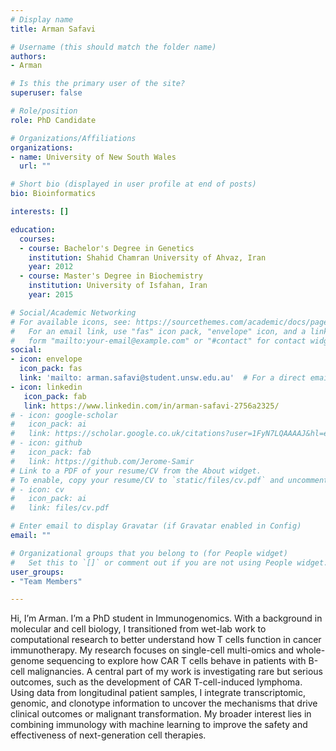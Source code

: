 ```yaml
---
# Display name
title: Arman Safavi

# Username (this should match the folder name)
authors: 
- Arman

# Is this the primary user of the site?
superuser: false

# Role/position
role: PhD Candidate

# Organizations/Affiliations
organizations:
- name: University of New South Wales
  url: ""

# Short bio (displayed in user profile at end of posts)
bio: Bioinformatics

interests: []

education:
  courses:
  - course: Bachelor's Degree in Genetics
    institution: Shahid Chamran University of Ahvaz, Iran
    year: 2012
  - course: Master's Degree in Biochemistry
    institution: University of Isfahan, Iran
    year: 2015

# Social/Academic Networking
# For available icons, see: https://sourcethemes.com/academic/docs/page-builder/#icons
#   For an email link, use "fas" icon pack, "envelope" icon, and a link in the
#   form "mailto:your-email@example.com" or "#contact" for contact widget.
social:
- icon: envelope
  icon_pack: fas
  link: 'mailto: arman.safavi@student.unsw.edu.au'  # For a direct email link, use "mailto:test@example.org".
- icon: linkedin
   icon_pack: fab
   link: https://www.linkedin.com/in/arman-safavi-2756a2325/
# - icon: google-scholar
#   icon_pack: ai
#   link: https://scholar.google.co.uk/citations?user=1FyN7LQAAAAJ&hl=en&oi=ao
# - icon: github
#   icon_pack: fab
#   link: https://github.com/Jerome-Samir
# Link to a PDF of your resume/CV from the About widget.
# To enable, copy your resume/CV to `static/files/cv.pdf` and uncomment the lines below.
# - icon: cv
#   icon_pack: ai
#   link: files/cv.pdf

# Enter email to display Gravatar (if Gravatar enabled in Config)
email: ""

# Organizational groups that you belong to (for People widget)
#   Set this to `[]` or comment out if you are not using People widget.
user_groups:
- "Team Members"

---
```

Hi, I’m Arman. I’m a PhD student in Immunogenomics. 
With a background in molecular and cell biology, I transitioned from wet-lab work to computational research to better understand how T cells function in cancer immunotherapy. 
My research focuses on single-cell multi-omics and whole-genome sequencing to explore how CAR T cells behave in patients with B-cell malignancies. 
A central part of my work is investigating rare but serious outcomes, such as the development of CAR T-cell-induced lymphoma. 
Using data from longitudinal patient samples, I integrate transcriptomic, genomic, and clonotype information to uncover the mechanisms that drive clinical outcomes or malignant transformation. 
My broader interest lies in combining immunology with machine learning to improve the safety and effectiveness of next-generation cell therapies.

